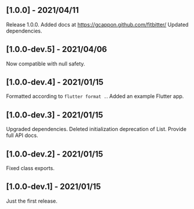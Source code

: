 ## [1.0.0] - 2021/04/11

Release 1.0.0. 
Added docs at https://gcappon.github.com/fitbitter/
Updated dependencies. 

## [1.0.0-dev.5] - 2021/04/06

Now compatible with null safety.

## [1.0.0-dev.4] - 2021/01/15

Formatted according to `flutter format .`.
Added an example Flutter app.

## [1.0.0-dev.3] - 2021/01/15

Upgraded dependencies.
Deleted initialization deprecation of List.
Provide full API docs.

## [1.0.0-dev.2] - 2021/01/15

Fixed class exports.

## [1.0.0-dev.1] - 2021/01/15

Just the first release.
